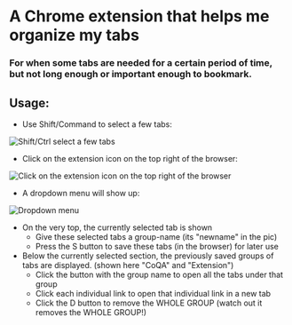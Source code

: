 # A Chrome extension that helps me organize my tabs

### For when some tabs are needed for a certain period of time, but not long enough or important enough to bookmark.

## Usage:
- Use Shift/Command to select a few tabs:

![Shift/Ctrl select a few tabs](https://i.imgur.com/GWXKAOH.png)

- Click on the extension icon on the top right of the browser:

![Click on the extension icon on the top right of the browser](https://i.imgur.com/E1UtDdR.png)

- A dropdown menu will show up:

![Dropdown menu](https://i.imgur.com/CPaoVIo.png)

- On the very top, the currently selected tab is shown
    - Give these selected tabs a group-name (its "newname" in the pic)
    - Press the S button to save these tabs (in the browser) for later use
- Below the currently selected section, the previously saved groups of tabs are displayed. (shown here "CoQA" and "Extension")
    - Click the button with the group name to open all the tabs under that group
    - Click each individual link to open that individual link in a new tab
    - Click the D button to remove the WHOLE GROUP (watch out it removes the WHOLE GROUP!)
